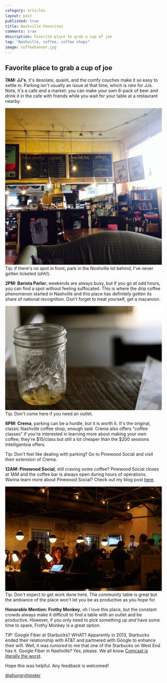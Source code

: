 ```yaml
---
category: articles
layout: post
published: true
title: Nashville Favorites
comments: true
description: Favorite place to grab a cup of joe
tag: "Nashville, coffee, coffee shops"
image: coffeebanner.jpg
---
```


## Favorite place to grab a cup of joe

**7AM: JJ's**, it's desolate, quaint, and the comfy couches make it so easy to settle in. Parking isn't usually an issue at that time, which is _rare_ for JJs. Note, it's a cafe _and_ a market: you can make your own 6-pack of beer and drink it in the cafe with friends while you wait for your table at a restaurant nearby. 

![JJs.jpg](/images/JJs.jpg)
Tip: if there's no spot in front, park in the Noshville lot behind, I've never gotten ticketed (shh!). 


**2PM: Barista Parlor**, weekends are always busy, but if you go at odd hours, you can find a spot without feeling suffocated. This is where the drip coffee phenomenon started in Nashville and this place has definitely gotten its share of national recognition. Don't forget to treat yourself, get a macaroon. 

![BP.jpg](/images/BP.jpg)
Tip: Don't come here if you need an outlet. 


**6PM: Crema**, parking can be a hurdle, but it is worth it. It's the original, classic Nashville coffee shop, enough said. Crema also offers "coffee classes" if you're interested in learning more about making your own coffee; they're $15/class but still a lot cheaper than the $200 sessions Intelligentsia offers. 

Tip: Don't feel like dealing with parking? Go to Pinewood Social and visit their extension of Crema. 

**12AM: Pinewood Social**, still craving some coffee? Pinewood Social closes at 1AM and the coffee bar is always open during hours of operations. Wanna learn more about Pinewood Social? Check out my blog post [here](http://www.ahungryhipster.com/articles/pinewood-social-draft/). 

![candidpinewood.jpg](/images/candidpinewood.jpg)
Tip: Don't expect to get work done here. The community table is great but the ambiance of the place won't let you be as productive as you hope for. 

**Honorable Mention: Frothy Monkey**, oh I love this place, but the constant crowds always make it difficult to find a table with an outlet and be productive. However, if you only need to pick something up _and_ have some time to spare, Frothy Monkey is a great option. 

TIP: Google Fiber at Starbucks? WHAT? Apparently in 2013, Starbucks ended their relationship with AT&T and partnered with Google to enhance their wifi. Well, it was _rumored_ to me that one of the Starbucks on West End has it. Google Fiber in Nashville? Yes, please. We all know [Comcast is literally the worst](http://consumerist.com/2014/04/08/congratulations-to-comcast-your-2014-worst-company-in-america/).

Hope this was helpful. Any feedback is welcomed!

[@ahungryhipster](https://twitter.com/ahungryhipster)